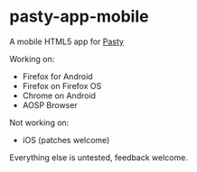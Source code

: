 pasty-app-mobile
================

A mobile HTML5 app for [Pasty][1]  

Working on:
  * Firefox for Android
  * Firefox on Firefox OS
  * Chrome on Android
  * AOSP Browser

Not working on:
  * iOS (patches welcome)
  
Everything else is untested, feedback welcome.

[1]: http://www.pastyapp.org/
